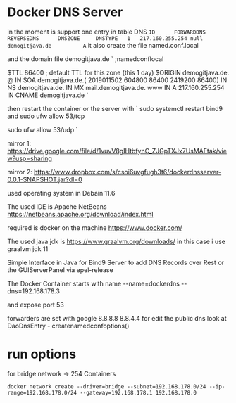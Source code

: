
Docker DNS Server
============================================================

in the moment is support one entry in table DNS
`
ID  	FORWARDDNS  	REVERSEDNS  	DNSZONE  	DNSTYPE  
1	217.160.255.254	null	demogitjava.de          A
`
it also create the file 
named.conf.local 

and the domain file demogitjava.de 
`
;namedconflocal

$TTL  86400   ; default TTL for this zone (this 1 day)
$ORIGIN demogitjava.de.
@        IN      SOA     demogitjava.de.(
                           2019011502
                               604800
                                86400
                              2419200
                                86400)
         IN      NS          demogitjava.de.
         IN      MX          mail.demogitjava.de.
www      IN      A           217.160.255.254
         IN      CNAME       demogitjava.de
`

then restart the container or the server
with 
`
sudo systemctl restart bind9
and
sudo ufw allow 53/tcp

sudo ufw allow 53/udp
`




mirror 1:
https://drive.google.com/file/d/1vuvV8gIHtbfynC_ZJGpTXJx7UsMAFtak/view?usp=sharing

mirror 2:
https://www.dropbox.com/s/csoi6uvgfugh3t6/dockerdnsserver-0.0.1-SNAPSHOT.jar?dl=0



used operating system in Debain 11.6

The used IDE is
Apache NetBeans
https://netbeans.apache.org/download/index.html

required is docker on the machine
https://www.docker.com/

The used java jdk is
https://www.graalvm.org/downloads/
in this case i use graalvm jdk 11


Simple Interface in Java for 
Bind9 Server to add DNS Records over
Rest or the GUIServerPanel via epel-release



The Docker Container starts with name
--name=dockerdns
--dns=192.168.178.3

and expose port 53

forwarders are set with google
8.8.8.8
8.8.4.4
for edit the public dns look at 
DaoDnsEntry - createnamedconfoptions()






run options
============================================================

for bridge network -> 254 Containers

`docker network create --driver=bridge --subnet=192.168.178.0/24 --ip-range=192.168.178.0/24 --gateway=192.168.178.1 192.168.178.0`




